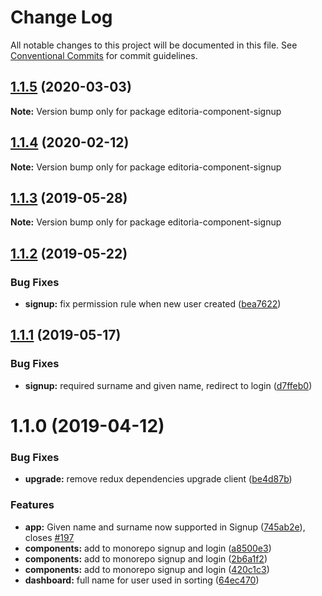 # Change Log

All notable changes to this project will be documented in this file.
See [Conventional Commits](https://conventionalcommits.org) for commit guidelines.

<a name="1.1.5"></a>
## [1.1.5](https://gitlab.coko.foundation/pubsweet/pubsweet/compare/editoria-component-signup@1.1.4...editoria-component-signup@1.1.5) (2020-03-03)




**Note:** Version bump only for package editoria-component-signup

<a name="1.1.4"></a>
## [1.1.4](https://gitlab.coko.foundation/pubsweet/pubsweet/compare/editoria-component-signup@1.1.3...editoria-component-signup@1.1.4) (2020-02-12)




**Note:** Version bump only for package editoria-component-signup

<a name="1.1.3"></a>
## [1.1.3](https://gitlab.coko.foundation/pubsweet/pubsweet/compare/editoria-component-signup@1.1.2...editoria-component-signup@1.1.3) (2019-05-28)




**Note:** Version bump only for package editoria-component-signup

<a name="1.1.2"></a>
## [1.1.2](https://gitlab.coko.foundation/pubsweet/pubsweet/compare/editoria-component-signup@1.1.1...editoria-component-signup@1.1.2) (2019-05-22)


### Bug Fixes

* **signup:** fix permission rule when new user created ([bea7622](https://gitlab.coko.foundation/pubsweet/pubsweet/commit/bea7622))




<a name="1.1.1"></a>
## [1.1.1](https://gitlab.coko.foundation/pubsweet/pubsweet/compare/editoria-component-signup@1.1.0...editoria-component-signup@1.1.1) (2019-05-17)


### Bug Fixes

* **signup:** required surname and given name, redirect to login ([d7ffeb0](https://gitlab.coko.foundation/pubsweet/pubsweet/commit/d7ffeb0))




<a name="1.1.0"></a>
# 1.1.0 (2019-04-12)


### Bug Fixes

* **upgrade:** remove redux dependencies upgrade client ([be4d87b](https://gitlab.coko.foundation/pubsweet/pubsweet/commit/be4d87b))


### Features

* **app:** Given name and surname now supported in Signup ([745ab2e](https://gitlab.coko.foundation/pubsweet/pubsweet/commit/745ab2e)), closes [#197](https://gitlab.coko.foundation/pubsweet/pubsweet/issues/197)
* **components:** add to monorepo signup and login ([a8500e3](https://gitlab.coko.foundation/pubsweet/pubsweet/commit/a8500e3))
* **components:** add to monorepo signup and login ([2b6a1f2](https://gitlab.coko.foundation/pubsweet/pubsweet/commit/2b6a1f2))
* **components:** add to monorepo signup and login ([420c1c3](https://gitlab.coko.foundation/pubsweet/pubsweet/commit/420c1c3))
* **dashboard:** full name for user used in sorting ([64ec470](https://gitlab.coko.foundation/pubsweet/pubsweet/commit/64ec470))
